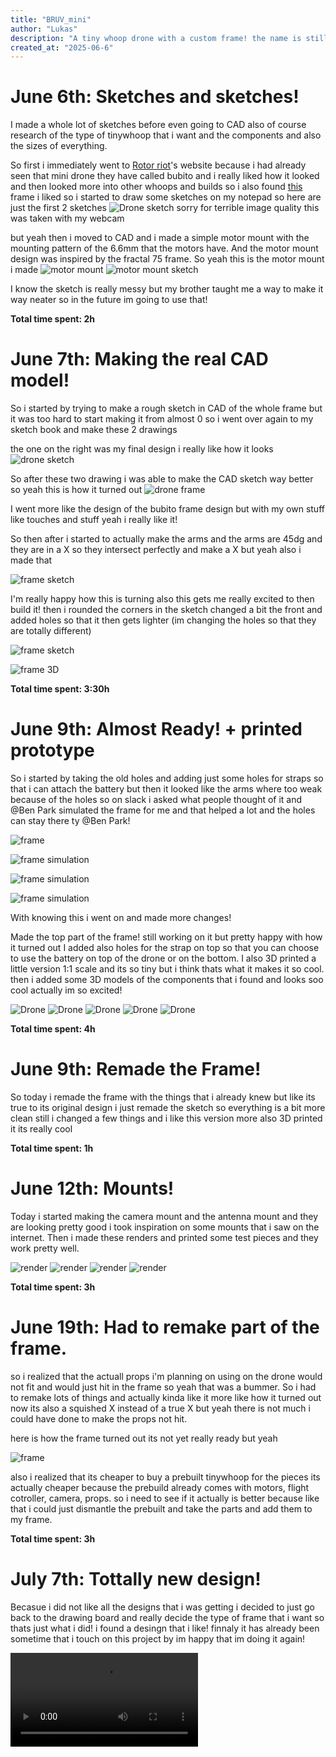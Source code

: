 ```yaml
---
title: "BRUV_mini"
author: "Lukas"
description: "A tiny whoop drone with a custom frame! the name is still a WIP"
created_at: "2025-06-6"
---
```


# June 6th: Sketches and sketches!

I made a whole lot of sketches before even going to CAD also of course research of the type of tinywhoop that i want and the components and also the sizes of everything.

So first i immediately went to [Rotor riot](https://rotorriot.com/products/bubito-built-tuned)'s website because i had already seen that mini drone they have called bubito and i really liked how it looked and then looked more into other whoops and builds so i also found [this](https://www.tinywhoop.com/collections/75mm-frames/products/copy-of-fractal-65-lite-brushless-frame-kit) frame i liked so i started to draw some sketches on my notepad so here are just the first 2 sketches
![Drone sketch](https://hc-cdn.hel1.your-objectstorage.com/s/v3/8e37119a780532b06bd2fd48da656c5349c838c3_win_20250607_18_14_33_pro.jpg)
sorry for terrible image quality this was taken with my webcam

but yeah then i moved to CAD and i made a simple motor mount with the mounting pattern of the 6.6mm that the motors have. And the motor mount design was inspired by the fractal 75 frame.
So yeah this is the motor mount i made 
![motor mount](https://hc-cdn.hel1.your-objectstorage.com/s/v3/c2b7d17c5a1343562fe8c3323d43260965ef3086_screenshot_2025-06-05_203219.png)
![motor mount sketch](https://hc-cdn.hel1.your-objectstorage.com/s/v3/a7cf574c03520657d1a7f91904d16ddc83e1647a_screenshot_2025-06-05_191933.png)

I know the sketch is really messy but my brother taught me a way to make it way neater so in the future im going to use that!

**Total time spent: 2h**

# June 7th: Making the real CAD model!

So i started by trying to make a rough sketch in CAD of the whole frame but it was too hard to start making it from almost 0 so i went over again to my sketch book and make these 2 drawings

the one on the right was my final design i really like how it looks
![drone sketch](https://hc-cdn.hel1.your-objectstorage.com/s/v3/76a51010c20bc6b8aa92dc081de6cd96daa8446d_win_20250608_10_39_50_pro.jpg)

So after these two drawing i was able to make the CAD sketch way better so yeah this is how it turned out
![drone frame](https://hc-cdn.hel1.your-objectstorage.com/s/v3/6356bc86a699688d161d01dd80ddd2de4779a789_screenshot_2025-06-07_121543.png)

I went more like the design of the bubito frame design but with my own stuff like touches and stuff yeah i really like it!

So then after i started to actually make the arms and the arms are 45dg and they are in a X so they intersect perfectly and make a X but yeah also i made that

![frame sketch](https://hc-cdn.hel1.your-objectstorage.com/s/v3/eccae23f2b981bca60fe910f9b7c632d0fab7a5e_screenshot_2025-06-07_122514.png)

I'm really happy how this is turning also this gets me really excited to then build it!
then i rounded the corners in the sketch changed a bit the front and added holes so that it then gets lighter (im changing the holes so that they are totally different)

![frame sketch](https://hc-cdn.hel1.your-objectstorage.com/s/v3/10b5760839abf06d6429286d8111e43a641b4bf1_screenshot_2025-06-07_125604.png)

![frame 3D](https://hc-cdn.hel1.your-objectstorage.com/s/v3/0019013dc828ca73588950c41143e9a0c7f658e8_screenshot_2025-06-07_125551.png)

**Total time spent: 3:30h**

# June 9th: Almost Ready! + printed prototype

So i started by taking the old holes and adding just some holes for straps so that i can attach the battery but then it looked like the arms where too weak because of the holes so on slack i asked what people thought of it and @Ben Park simulated the frame for me and that helped a lot and the holes can stay there ty @Ben Park!

![frame](https://hc-cdn.hel1.your-objectstorage.com/s/v3/265cc1ade968c5f2f1ab24efe96efd30fa85603c_screenshot_2025-06-08_152237.png)

![frame simulation](https://hc-cdn.hel1.your-objectstorage.com/s/v3/fe143b306203ae73b464f6d36bbf83448cdef9d8_image__2_.png)

![frame simulation](https://hc-cdn.hel1.your-objectstorage.com/s/v3/56503fff4b2b7e73fc879164da5d0756300f241d_image__1_.png)

![frame simulation](https://hc-cdn.hel1.your-objectstorage.com/s/v3/63b3e793228f5d1538ad73590c602a8ed7703c4b_image.png)

With knowing this i went on and made more changes!

Made the top part of the frame! still working on it but pretty happy with how it turned out I added also holes for the strap on top so that you can choose to use the battery on top of the drone or on the bottom. I also 3D printed a little version 1:1 scale and its so tiny but i think thats what it makes it so cool.
then i added some 3D models of the components that i found and looks soo cool actually im so excited!

![Drone](https://hc-cdn.hel1.your-objectstorage.com/s/v3/dccd953bf8c05a6561c409d6cdfceb011042c177_win_20250609_10_36_41_pro.jpg)
![Drone](https://hc-cdn.hel1.your-objectstorage.com/s/v3/9f394ba08b05ea5daa0d60982eb45c4729ceac43_win_20250609_10_36_53_pro.jpg)
![Drone](https://hc-cdn.hel1.your-objectstorage.com/s/v3/98f06c4d98807d8b983f27c9d9b1da791571e865_screenshot_2025-06-09_103707.png)
![Drone](https://hc-cdn.hel1.your-objectstorage.com/s/v3/1f00e750d483d454a4e430801b13a3fea407227f_screenshot_2025-06-08_202304.png)
![Drone](https://hc-cdn.hel1.your-objectstorage.com/s/v3/8434b755027dfea841f3a8e8e551c33d4ce37ea6_screenshot_2025-06-08_202300.png)

**Total time spent: 4h**

# June 9th: Remade the Frame!

So today i remade the frame with the things that i already knew but like its true to its original design i just remade the sketch so everything is a bit more clean still i changed a few things and i like this version more also 3D printed it its really cool 

**Total time spent: 1h**

# June 12th: Mounts!

Today i started making the camera mount and the antenna mount and they are looking pretty good i took inspiration on some mounts that i saw on the internet. Then i made these renders and printed some test pieces and they work pretty well.

![render](https://hc-cdn.hel1.your-objectstorage.com/s/v3/4f4e4da85feec8a0dba3f21e50d8a119f62831bd_mini_drone_frame_2025-jun-12_03-24-35pm-000_customizedview15170929896.png)
![render](https://hc-cdn.hel1.your-objectstorage.com/s/v3/dd0f6015f9e2e8982eb5450ec031ed1e8dcf34ab_mini_drone_frame_2025-jun-12_03-32-30pm-000_customizedview33476468584.png)
![render](https://hc-cdn.hel1.your-objectstorage.com/s/v3/c7a732422ddc65ffb56d95d5c2db8654ff6ba528_mini_drone_frame_2025-jun-12_03-33-45pm-000_customizedview23452069027.png)
![render](https://hc-cdn.hel1.your-objectstorage.com/s/v3/45ded27c9e98514d4d0557f3b4dc4cd2a47f5451_mini_drone_frame_2025-jun-12_03-35-29pm-000_customizedview38184516535.png)

**Total time spent: 3h**

# June 19th: Had to remake part of the frame.

so i realized that the actuall props i'm planning on using on the drone would not fit and would just hit in the frame so yeah that was a bummer. So i had to remake lots of things and actually kinda like it more like how it turned out now its also a squished X instead of a true X but yeah there is not much i could have done to make the props not hit.

here is how the frame turned out its not yet really ready but yeah

![frame](https://hc-cdn.hel1.your-objectstorage.com/s/v3/c798b496c80a725dc410b5cfa0e614c4be2cf82c_screenshot_2025-06-19_183748.png)

also i realized that its cheaper to buy a prebuilt tinywhoop for the pieces its actually cheaper because the prebuild already comes with motors, flight cotroller, camera, props. so i need to see if it actually is better because like that i could just dismantle the prebuilt and take the parts and add them to my frame.

**Total time spent: 3h**

# July 7th: Tottally new design!

Becasue i did not like all the designs that i was getting i decided to just go back to the drawing board and really decide the type of frame that i want so thats just what i did! i found a desingn that i like! finnaly it has already been sometime that i touch on this project by im happy that im doing it again!

![video](https://hc-cdn.hel1.your-objectstorage.com/s/v3/d1ed1e1b700cc91764713f827c0f319424741f68_img_5182.mp4)
